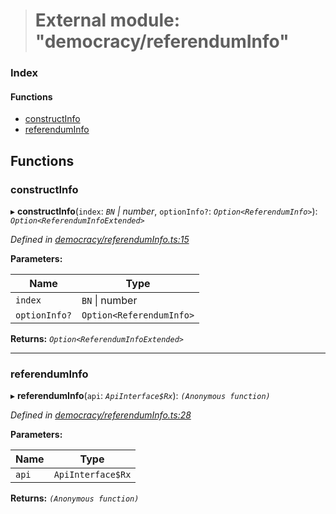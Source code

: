 > # External module: "democracy/referendumInfo"

### Index

#### Functions

* [constructInfo](_democracy_referenduminfo_.md#constructinfo)
* [referendumInfo](_democracy_referenduminfo_.md#referenduminfo)

## Functions

###  constructInfo

▸ **constructInfo**(`index`: *`BN` | number*, `optionInfo?`: *`Option<ReferendumInfo>`*): *`Option<ReferendumInfoExtended>`*

*Defined in [democracy/referendumInfo.ts:15](https://github.com/polkadot-js/api/blob/c47ed58/packages/api-derive/src/democracy/referendumInfo.ts#L15)*

**Parameters:**

Name | Type |
------ | ------ |
`index` | `BN` \| number |
`optionInfo?` | `Option<ReferendumInfo>` |

**Returns:** *`Option<ReferendumInfoExtended>`*

___

###  referendumInfo

▸ **referendumInfo**(`api`: *`ApiInterface$Rx`*): *`(Anonymous function)`*

*Defined in [democracy/referendumInfo.ts:28](https://github.com/polkadot-js/api/blob/c47ed58/packages/api-derive/src/democracy/referendumInfo.ts#L28)*

**Parameters:**

Name | Type |
------ | ------ |
`api` | `ApiInterface$Rx` |

**Returns:** *`(Anonymous function)`*